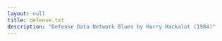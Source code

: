 ```yaml
---
layout: null
title: defense.txt
description: "Defense Data Network Blues by Harry Hackalot (1984)"
---
```

